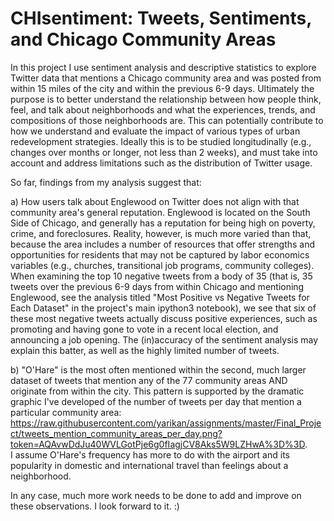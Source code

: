 # CHIsentiment: Tweets, Sentiments, and Chicago Community Areas

In this project I use sentiment analysis and descriptive statistics to explore 
Twitter data that mentions a Chicago community area and was posted from within 
15 miles of the city and within the previous 6-9 days. Ultimately the purpose is to 
better understand the relationship between how people think, feel, and talk about 
neighborhoods and what the experiences, trends, and compositions of those neighborhoods 
are. This can potentially contribute to how we understand and evaluate the impact of 
various types of urban redevelopment strategies. Ideally this is to be studied 
longitudinally (e.g., changes over months or longer, not less than 2 weeks), and must
take into account and address limitations such as the distribution of Twitter usage. 

So far, findings from my analysis suggest that:

a) How users talk about Englewood on Twitter does not align with that community area's 
general reputation. Englewood is located on the South Side of Chicago, and generally has 
a reputation for being high on poverty, crime, and foreclosures. Reality, however, is 
much more varied than that, because the area includes a number of resources that offer 
strengths and opportunities for residents that may not be captured by labor economics 
variables (e.g., churches, transitional job programs, community colleges). When 
examining the top 10 negative tweets from a body of 35 (that is, 35 tweets over the 
previous 6-9 days from within Chicago and mentioning Englewood, see the analysis titled 
"Most Positive vs Negative Tweets for Each Dataset" in the project's main ipython3 
notebook), we see that six of these most negative tweets actually discuss positive 
experiences, such as promoting and having gone to vote in a recent local election, and 
announcing a job opening. The (in)accuracy of the sentiment analysis may explain this 
batter, as well as the highly limited number of tweets.

b) "O'Hare" is the most often mentioned within the second, much larger dataset of 
tweets that mention any of the 77 community areas AND originate from within the city. 
This pattern is supported by the dramatic graphic I've developed of the number of tweets 
per day that mention a particular community area: https://raw.githubusercontent.com/yarikan/assignments/master/Final_Project/tweets_mention_community_areas_per_day.png?token=AQAvwDdJu40WVLGotPje6g0fIagjCV8Aks5W9LZHwA%3D%3D.  
I assume O'Hare's frequency has more to do with the airport and its popularity in 
domestic and international travel than feelings about a neighborhood. 

In any case, much more work needs to be done to add and improve on these observations. 
I look forward to it. :) 